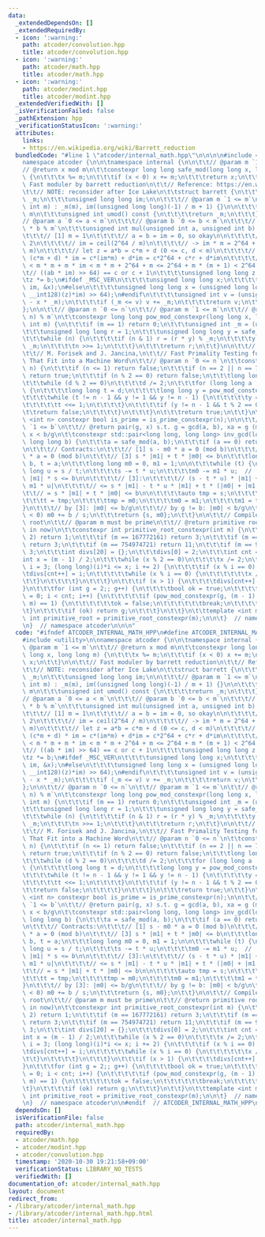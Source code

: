 ```yaml
---
data:
  _extendedDependsOn: []
  _extendedRequiredBy:
  - icon: ':warning:'
    path: atcoder/convolution.hpp
    title: atcoder/convolution.hpp
  - icon: ':warning:'
    path: atcoder/math.hpp
    title: atcoder/math.hpp
  - icon: ':warning:'
    path: atcoder/modint.hpp
    title: atcoder/modint.hpp
  _extendedVerifiedWith: []
  _isVerificationFailed: false
  _pathExtension: hpp
  _verificationStatusIcon: ':warning:'
  attributes:
    links:
    - https://en.wikipedia.org/wiki/Barrett_reduction
  bundledCode: "#line 1 \"atcoder/internal_math.hpp\"\n\n\n\n#include <utility>\n\n\
    namespace atcoder {\n\n\tnamespace internal {\n\n\t\t// @param m `1 <= m`\n\t\t\
    // @return x mod m\n\t\tconstexpr long long safe_mod(long long x, long long m)\
    \ {\n\t\t\tx %= m;\n\t\t\tif (x < 0) x += m;\n\t\t\treturn x;\n\t\t}\n\n\t\t//\
    \ Fast moduler by barrett reduction\n\t\t// Reference: https://en.wikipedia.org/wiki/Barrett_reduction\n\
    \t\t// NOTE: reconsider after Ice Lake\n\t\tstruct barrett {\n\t\t\tunsigned int\
    \ _m;\n\t\t\tunsigned long long im;\n\n\t\t\t// @param m `1 <= m`\n\t\t\tbarrett(unsigned\
    \ int m) : _m(m), im((unsigned long long)(-1) / m + 1) {}\n\n\t\t\t// @return\
    \ m\n\t\t\tunsigned int umod() const {\n\t\t\t\treturn _m;\n\t\t\t}\n\n\t\t\t\
    // @param a `0 <= a < m`\n\t\t\t// @param b `0 <= b < m`\n\t\t\t// @return `a\
    \ * b % m`\n\t\t\tunsigned int mul(unsigned int a, unsigned int b) const {\n\t\
    \t\t\t// [1] m = 1\n\t\t\t\t// a = b = im = 0, so okay\n\n\t\t\t\t// [2] m >=\
    \ 2\n\t\t\t\t// im = ceil(2^64 / m)\n\t\t\t\t// -> im * m = 2^64 + r (0 <= r <\
    \ m)\n\t\t\t\t// let z = a*b = c*m + d (0 <= c, d < m)\n\t\t\t\t// a*b * im =\
    \ (c*m + d) * im = c*(im*m) + d*im = c*2^64 + c*r + d*im\n\t\t\t\t// c*r + d*im\
    \ < m * m + m * im < m * m + 2^64 + m <= 2^64 + m * (m + 1) < 2^64 * 2\n\t\t\t\
    \t// ((ab * im) >> 64) == c or c + 1\n\t\t\t\tunsigned long long z = a;\n\t\t\t\
    \tz *= b;\n#ifdef _MSC_VER\n\t\t\t\tunsigned long long x;\n\t\t\t\t_umul128(z,\
    \ im, &x);\n#else\n\t\t\t\tunsigned long long x = (unsigned long long)(((unsigned\
    \ __int128)(z)*im) >> 64);\n#endif\n\t\t\t\tunsigned int v = (unsigned int)(z\
    \ - x * _m);\n\t\t\t\tif (_m <= v) v += _m;\n\t\t\t\treturn v;\n\t\t\t}\n\t\t\
    };\n\n\t\t// @param n `0 <= n`\n\t\t// @param m `1 <= m`\n\t\t// @return `(x **\
    \ n) % m`\n\t\tconstexpr long long pow_mod_constexpr(long long x, long long n,\
    \ int m) {\n\t\t\tif (m == 1) return 0;\n\t\t\tunsigned int _m = (unsigned int)(m);\n\
    \t\t\tunsigned long long r = 1;\n\t\t\tunsigned long long y = safe_mod(x, m);\n\
    \t\t\twhile (n) {\n\t\t\t\tif (n & 1) r = (r * y) % _m;\n\t\t\t\ty = (y * y) %\
    \ _m;\n\t\t\t\tn >>= 1;\n\t\t\t}\n\t\t\treturn r;\n\t\t}\n\n\t\t// Reference:\n\
    \t\t// M. Forisek and J. Jancina,\n\t\t// Fast Primality Testing for Integers\
    \ That Fit into a Machine Word\n\t\t// @param n `0 <= n`\n\t\tconstexpr bool is_prime_constexpr(int\
    \ n) {\n\t\t\tif (n <= 1) return false;\n\t\t\tif (n == 2 || n == 7 || n == 61)\
    \ return true;\n\t\t\tif (n % 2 == 0) return false;\n\t\t\tlong long d = n - 1;\n\
    \t\t\twhile (d % 2 == 0)\n\t\t\t\td /= 2;\n\t\t\tfor (long long a : {2, 7, 61})\
    \ {\n\t\t\t\tlong long t = d;\n\t\t\t\tlong long y = pow_mod_constexpr(a, t, n);\n\
    \t\t\t\twhile (t != n - 1 && y != 1 && y != n - 1) {\n\t\t\t\t\ty = y * y % n;\n\
    \t\t\t\t\tt <<= 1;\n\t\t\t\t}\n\t\t\t\tif (y != n - 1 && t % 2 == 0) {\n\t\t\t\
    \t\treturn false;\n\t\t\t\t}\n\t\t\t}\n\t\t\treturn true;\n\t\t}\n\t\ttemplate\
    \ <int n> constexpr bool is_prime = is_prime_constexpr(n);\n\n\t\t// @param b\
    \ `1 <= b`\n\t\t// @return pair(g, x) s.t. g = gcd(a, b), xa = g (mod b), 0 <=\
    \ x < b/g\n\t\tconstexpr std::pair<long long, long long> inv_gcd(long long a,\
    \ long long b) {\n\t\t\ta = safe_mod(a, b);\n\t\t\tif (a == 0) return {b, 0};\n\
    \n\t\t\t// Contracts:\n\t\t\t// [1] s - m0 * a = 0 (mod b)\n\t\t\t// [2] t - m1\
    \ * a = 0 (mod b)\n\t\t\t// [3] s * |m1| + t * |m0| <= b\n\t\t\tlong long s =\
    \ b, t = a;\n\t\t\tlong long m0 = 0, m1 = 1;\n\n\t\t\twhile (t) {\n\t\t\t\tlong\
    \ long u = s / t;\n\t\t\t\ts -= t * u;\n\t\t\t\tm0 -= m1 * u;  // |m1 * u| <=\
    \ |m1| * s <= b\n\n\t\t\t\t// [3]:\n\t\t\t\t// (s - t * u) * |m1| + t * |m0 -\
    \ m1 * u|\n\t\t\t\t// <= s * |m1| - t * u * |m1| + t * (|m0| + |m1| * u)\n\t\t\
    \t\t// = s * |m1| + t * |m0| <= b\n\n\t\t\t\tauto tmp = s;\n\t\t\t\ts = t;\n\t\
    \t\t\tt = tmp;\n\t\t\t\ttmp = m0;\n\t\t\t\tm0 = m1;\n\t\t\t\tm1 = tmp;\n\t\t\t\
    }\n\t\t\t// by [3]: |m0| <= b/g\n\t\t\t// by g != b: |m0| < b/g\n\t\t\tif (m0\
    \ < 0) m0 += b / s;\n\t\t\treturn {s, m0};\n\t\t}\n\n\t\t// Compile time primitive\
    \ root\n\t\t// @param m must be prime\n\t\t// @return primitive root (and minimum\
    \ in now)\n\t\tconstexpr int primitive_root_constexpr(int m) {\n\t\t\tif (m ==\
    \ 2) return 1;\n\t\t\tif (m == 167772161) return 3;\n\t\t\tif (m == 469762049)\
    \ return 3;\n\t\t\tif (m == 754974721) return 11;\n\t\t\tif (m == 998244353) return\
    \ 3;\n\t\t\tint divs[20] = {};\n\t\t\tdivs[0] = 2;\n\t\t\tint cnt = 1;\n\t\t\t\
    int x = (m - 1) / 2;\n\t\t\twhile (x % 2 == 0)\n\t\t\t\tx /= 2;\n\t\t\tfor (int\
    \ i = 3; (long long)(i)*i <= x; i += 2) {\n\t\t\t\tif (x % i == 0) {\n\t\t\t\t\
    \tdivs[cnt++] = i;\n\t\t\t\t\twhile (x % i == 0) {\n\t\t\t\t\t\tx /= i;\n\t\t\t\
    \t\t}\n\t\t\t\t}\n\t\t\t}\n\t\t\tif (x > 1) {\n\t\t\t\tdivs[cnt++] = x;\n\t\t\t\
    }\n\t\t\tfor (int g = 2;; g++) {\n\t\t\t\tbool ok = true;\n\t\t\t\tfor (int i\
    \ = 0; i < cnt; i++) {\n\t\t\t\t\tif (pow_mod_constexpr(g, (m - 1) / divs[i],\
    \ m) == 1) {\n\t\t\t\t\t\tok = false;\n\t\t\t\t\t\tbreak;\n\t\t\t\t\t}\n\t\t\t\
    \t}\n\t\t\t\tif (ok) return g;\n\t\t\t}\n\t\t}\n\t\ttemplate <int m> constexpr\
    \ int primitive_root = primitive_root_constexpr(m);\n\n\t}  // namespace internal\n\
    \n}  // namespace atcoder\n\n\n"
  code: "#ifndef ATCODER_INTERNAL_MATH_HPP\n#define ATCODER_INTERNAL_MATH_HPP 1\n\n\
    #include <utility>\n\nnamespace atcoder {\n\n\tnamespace internal {\n\n\t\t//\
    \ @param m `1 <= m`\n\t\t// @return x mod m\n\t\tconstexpr long long safe_mod(long\
    \ long x, long long m) {\n\t\t\tx %= m;\n\t\t\tif (x < 0) x += m;\n\t\t\treturn\
    \ x;\n\t\t}\n\n\t\t// Fast moduler by barrett reduction\n\t\t// Reference: https://en.wikipedia.org/wiki/Barrett_reduction\n\
    \t\t// NOTE: reconsider after Ice Lake\n\t\tstruct barrett {\n\t\t\tunsigned int\
    \ _m;\n\t\t\tunsigned long long im;\n\n\t\t\t// @param m `1 <= m`\n\t\t\tbarrett(unsigned\
    \ int m) : _m(m), im((unsigned long long)(-1) / m + 1) {}\n\n\t\t\t// @return\
    \ m\n\t\t\tunsigned int umod() const {\n\t\t\t\treturn _m;\n\t\t\t}\n\n\t\t\t\
    // @param a `0 <= a < m`\n\t\t\t// @param b `0 <= b < m`\n\t\t\t// @return `a\
    \ * b % m`\n\t\t\tunsigned int mul(unsigned int a, unsigned int b) const {\n\t\
    \t\t\t// [1] m = 1\n\t\t\t\t// a = b = im = 0, so okay\n\n\t\t\t\t// [2] m >=\
    \ 2\n\t\t\t\t// im = ceil(2^64 / m)\n\t\t\t\t// -> im * m = 2^64 + r (0 <= r <\
    \ m)\n\t\t\t\t// let z = a*b = c*m + d (0 <= c, d < m)\n\t\t\t\t// a*b * im =\
    \ (c*m + d) * im = c*(im*m) + d*im = c*2^64 + c*r + d*im\n\t\t\t\t// c*r + d*im\
    \ < m * m + m * im < m * m + 2^64 + m <= 2^64 + m * (m + 1) < 2^64 * 2\n\t\t\t\
    \t// ((ab * im) >> 64) == c or c + 1\n\t\t\t\tunsigned long long z = a;\n\t\t\t\
    \tz *= b;\n#ifdef _MSC_VER\n\t\t\t\tunsigned long long x;\n\t\t\t\t_umul128(z,\
    \ im, &x);\n#else\n\t\t\t\tunsigned long long x = (unsigned long long)(((unsigned\
    \ __int128)(z)*im) >> 64);\n#endif\n\t\t\t\tunsigned int v = (unsigned int)(z\
    \ - x * _m);\n\t\t\t\tif (_m <= v) v += _m;\n\t\t\t\treturn v;\n\t\t\t}\n\t\t\
    };\n\n\t\t// @param n `0 <= n`\n\t\t// @param m `1 <= m`\n\t\t// @return `(x **\
    \ n) % m`\n\t\tconstexpr long long pow_mod_constexpr(long long x, long long n,\
    \ int m) {\n\t\t\tif (m == 1) return 0;\n\t\t\tunsigned int _m = (unsigned int)(m);\n\
    \t\t\tunsigned long long r = 1;\n\t\t\tunsigned long long y = safe_mod(x, m);\n\
    \t\t\twhile (n) {\n\t\t\t\tif (n & 1) r = (r * y) % _m;\n\t\t\t\ty = (y * y) %\
    \ _m;\n\t\t\t\tn >>= 1;\n\t\t\t}\n\t\t\treturn r;\n\t\t}\n\n\t\t// Reference:\n\
    \t\t// M. Forisek and J. Jancina,\n\t\t// Fast Primality Testing for Integers\
    \ That Fit into a Machine Word\n\t\t// @param n `0 <= n`\n\t\tconstexpr bool is_prime_constexpr(int\
    \ n) {\n\t\t\tif (n <= 1) return false;\n\t\t\tif (n == 2 || n == 7 || n == 61)\
    \ return true;\n\t\t\tif (n % 2 == 0) return false;\n\t\t\tlong long d = n - 1;\n\
    \t\t\twhile (d % 2 == 0)\n\t\t\t\td /= 2;\n\t\t\tfor (long long a : {2, 7, 61})\
    \ {\n\t\t\t\tlong long t = d;\n\t\t\t\tlong long y = pow_mod_constexpr(a, t, n);\n\
    \t\t\t\twhile (t != n - 1 && y != 1 && y != n - 1) {\n\t\t\t\t\ty = y * y % n;\n\
    \t\t\t\t\tt <<= 1;\n\t\t\t\t}\n\t\t\t\tif (y != n - 1 && t % 2 == 0) {\n\t\t\t\
    \t\treturn false;\n\t\t\t\t}\n\t\t\t}\n\t\t\treturn true;\n\t\t}\n\t\ttemplate\
    \ <int n> constexpr bool is_prime = is_prime_constexpr(n);\n\n\t\t// @param b\
    \ `1 <= b`\n\t\t// @return pair(g, x) s.t. g = gcd(a, b), xa = g (mod b), 0 <=\
    \ x < b/g\n\t\tconstexpr std::pair<long long, long long> inv_gcd(long long a,\
    \ long long b) {\n\t\t\ta = safe_mod(a, b);\n\t\t\tif (a == 0) return {b, 0};\n\
    \n\t\t\t// Contracts:\n\t\t\t// [1] s - m0 * a = 0 (mod b)\n\t\t\t// [2] t - m1\
    \ * a = 0 (mod b)\n\t\t\t// [3] s * |m1| + t * |m0| <= b\n\t\t\tlong long s =\
    \ b, t = a;\n\t\t\tlong long m0 = 0, m1 = 1;\n\n\t\t\twhile (t) {\n\t\t\t\tlong\
    \ long u = s / t;\n\t\t\t\ts -= t * u;\n\t\t\t\tm0 -= m1 * u;  // |m1 * u| <=\
    \ |m1| * s <= b\n\n\t\t\t\t// [3]:\n\t\t\t\t// (s - t * u) * |m1| + t * |m0 -\
    \ m1 * u|\n\t\t\t\t// <= s * |m1| - t * u * |m1| + t * (|m0| + |m1| * u)\n\t\t\
    \t\t// = s * |m1| + t * |m0| <= b\n\n\t\t\t\tauto tmp = s;\n\t\t\t\ts = t;\n\t\
    \t\t\tt = tmp;\n\t\t\t\ttmp = m0;\n\t\t\t\tm0 = m1;\n\t\t\t\tm1 = tmp;\n\t\t\t\
    }\n\t\t\t// by [3]: |m0| <= b/g\n\t\t\t// by g != b: |m0| < b/g\n\t\t\tif (m0\
    \ < 0) m0 += b / s;\n\t\t\treturn {s, m0};\n\t\t}\n\n\t\t// Compile time primitive\
    \ root\n\t\t// @param m must be prime\n\t\t// @return primitive root (and minimum\
    \ in now)\n\t\tconstexpr int primitive_root_constexpr(int m) {\n\t\t\tif (m ==\
    \ 2) return 1;\n\t\t\tif (m == 167772161) return 3;\n\t\t\tif (m == 469762049)\
    \ return 3;\n\t\t\tif (m == 754974721) return 11;\n\t\t\tif (m == 998244353) return\
    \ 3;\n\t\t\tint divs[20] = {};\n\t\t\tdivs[0] = 2;\n\t\t\tint cnt = 1;\n\t\t\t\
    int x = (m - 1) / 2;\n\t\t\twhile (x % 2 == 0)\n\t\t\t\tx /= 2;\n\t\t\tfor (int\
    \ i = 3; (long long)(i)*i <= x; i += 2) {\n\t\t\t\tif (x % i == 0) {\n\t\t\t\t\
    \tdivs[cnt++] = i;\n\t\t\t\t\twhile (x % i == 0) {\n\t\t\t\t\t\tx /= i;\n\t\t\t\
    \t\t}\n\t\t\t\t}\n\t\t\t}\n\t\t\tif (x > 1) {\n\t\t\t\tdivs[cnt++] = x;\n\t\t\t\
    }\n\t\t\tfor (int g = 2;; g++) {\n\t\t\t\tbool ok = true;\n\t\t\t\tfor (int i\
    \ = 0; i < cnt; i++) {\n\t\t\t\t\tif (pow_mod_constexpr(g, (m - 1) / divs[i],\
    \ m) == 1) {\n\t\t\t\t\t\tok = false;\n\t\t\t\t\t\tbreak;\n\t\t\t\t\t}\n\t\t\t\
    \t}\n\t\t\t\tif (ok) return g;\n\t\t\t}\n\t\t}\n\t\ttemplate <int m> constexpr\
    \ int primitive_root = primitive_root_constexpr(m);\n\n\t}  // namespace internal\n\
    \n}  // namespace atcoder\n\n#endif  // ATCODER_INTERNAL_MATH_HPP\n"
  dependsOn: []
  isVerificationFile: false
  path: atcoder/internal_math.hpp
  requiredBy:
  - atcoder/math.hpp
  - atcoder/modint.hpp
  - atcoder/convolution.hpp
  timestamp: '2020-10-30 19:21:58+09:00'
  verificationStatus: LIBRARY_NO_TESTS
  verifiedWith: []
documentation_of: atcoder/internal_math.hpp
layout: document
redirect_from:
- /library/atcoder/internal_math.hpp
- /library/atcoder/internal_math.hpp.html
title: atcoder/internal_math.hpp
---
```

